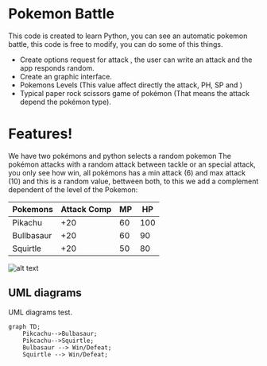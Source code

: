 
# Pokemon Battle


This code is created to learn Python, you can see an automatic pokemon battle, this code is free to modify, you can do some of this things.

  - Create options request for attack , the user can write an attack and the app responds random.
  - Create an graphic interface.
  - Pokemons Levels (This value affect directly the attack, PH, SP and )
  - Typical paper rock scissors game of pokémon (That means the attack depend the pokémon type).


# Features!

We have two pokémons and python selects a random pokemon The pokémon attacks with a random attack between tackle or an special attack, you only see how win, all pokémons has a min attack (6) and max attack (10) and this is a random value, bettween both, to this we add a complement dependent of the level of the Pokemon:

  | Pokemons | Attack Comp| MP|HP|
| ------ | ------ |------|-----|
| Pikachu | +20|60|100|
| Bullbasaur | +20 |60|90|
| Squirtle | +20 |50|80|


![alt text](https://m.popkey.co/c8089e/l3KWZ_s-200x150.gif)

## UML diagrams

UML diagrams test.
```mermaid
graph TD;
    Pikcachu-->Bulbasaur;
    Pikcachu-->Squirtle;
	Bulbasaur --> Win/Defeat;
	Squirtle --> Win/Defeat;
```
